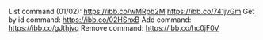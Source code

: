 List command (01/02):
https://ibb.co/wMRpb2M
https://ibb.co/741jvGm
Get by id command:
https://ibb.co/02HSnxB
Add command:
https://ibb.co/gJthjvq
Remove command:
https://ibb.co/hc0jF0V
